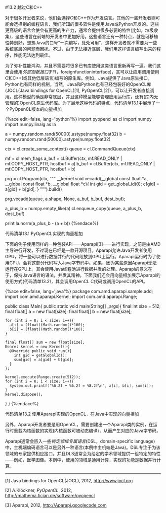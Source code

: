#13.2 越过C和C++

对于很多开发者来说，他们会选择C和C++作为开发语言。其他的一些开发者则可能会选择别的编程语言，我们所知的很多软件是使用Java或Python开发的。这些更高级的语言会使会有更高的生产力，通常会提供很多必要的特性(比如，垃圾收集)，这些语言在前端的开发者中更加好用。这些语言还有一种特点，就是可移植性特别好，想想Java的口号“一次编写，处处可用”，这样开发者就不需要为一些系统底层的问题而困扰。不过，由于无法接近底层，我们用这样语言编写出来的程序，性能无法达到最佳。

为了弥补性能鸿沟，并且不需要将很多已有库使用这类语言重新再写一遍。我们这里会使用*外部函数接口*(FFI，foreignfunctioninterface)，其可以让应用调用使用C和C++(或其他低层语言)编写的原生库。例如，Java提供了Java原生接口，Python也有同样的机制。当然，Java和Python也有已经包装好的OpenCL库(JOCL(Java bindings for OpenCL)[1], PyOpenCL[2])，可以让开发者直接调用。这种模型的确是非常底层，并且这种模型能够管理应用运行库，还有(库内无管理的)OpenCL原生代码库。为了展示这种代码的特点，代码清单13.1中展示了一个PyOpenCL版本的向量相加。

{%ace edit=false, lang='python'%}
import pyopencl as cl
import numpy
import numpy.linalg as la

a = numpy.random.rand(50000).astype(numpy.float32)
b = numpy.random.rand(50000).astype(numpy.float32)

ctx = cl.create_some_context()
queue = cl.CommandQueue(ctx)

mf = cl.mem_flags
a_buf = cl.Buffer(ctx, mf.READ_ONLY | mf.COPY_HOST_PTR, hostbuf = a)
b_buf = cl.Buffer(ctx, mf.READ_ONLY | mf.COPY_HOST_PTR, hostbuf = b)

prg = cl.Program(ctx, """
	__kernel void vecadd(__global const float *a,
    					 __global const float *b,
                         __global float *c){
    int gid = get_global_id(0);
    c[gid] = a[gid] + b[gid];
    }
	""").build()
    
prg.vecadd(queue, a.shape, None, a_buf, b_buf, dest_buf);

a_plus_b = numpy.empty_like(a)
cl.enqueue_copy(queue, a_plus_b, dest_buf)

print la.norm(a_plus_b - (a + b))
{%endace%}

代码清单13.1 PyOpenCL实现的向量相加

下面的例子使用同样的一种包装API——Aparapi[3]——进行实现。之前是由AMD主导进行开发，不过现在已经是一款开源项目。Aparapi允许Java开发者使用GPU，将一些可以进行数据并行的代码段放到GPU上运行。Aparapi运行时为了使用GPU，会将这部分代码写入Java字节码中。如果，因为某些原因Aparapi无法运行在GPU上，其会使用Java线程池进行数据并发的处理。Aparapi的意义在于，保持Java语言的语法，并发其精神。下面我们还会用向量相加展示Aparapi的使用方式(代码清单13.2)，其会调用OpenCL C代码或调用OpenCL的API。

{%ace edit=false, lang='java'%}
package com.amd.aparapi.sample.add;
import com.amd.aparapi.Kernel;
import com.amd.aparapi.Range;

public class Main{
  public static void main(String[] _args){
    final int size = 512;
    final float[] a = new float[size];
    final float[] b = new float[size];
    
    for (int i = 0; i < size; i++){
      a[i] = (float)(Math.random()*100);
      b[i] = (float)(Math.random()*100);
    }
    
    final float[] sum = new float[size];
    Kenrel kernel = new Kernel(){
      @Override public void run(){
        int gid = getGlobalId();
        sum[gid] = a[gid] + b[gid];
      }
    };
    
    kernel.execute(Range.create(512));
    for (int i = 0; i < size; i++){
      System.out.printf("%6.2f + %6.2f = %8.2f\n", a[i], b[i], sum[i]);
    }
    kernel.dispose();
  }
}
{%endace%}

代码清单13.2 使用Aparapi实现的OpenCL，在Java中实现的向量相加

另外，Aparapi开发者要是用OpenCL，需要创建出一个Aparapi类的实例，在运行时重载内核函数的实现(内核函数可被动态编译)，从而产生对应的Java字节码。

Aparapi通常会嵌入一些*特定领域专属语言*(DSL，domain-specific language)中，主机端编码语言可以是另外一种语言(本例中主机端是Java)。DSL专注于为该领域的专家提供相应接口，并且DLS通常会为给定的学术领域提供一组特定的特性——例如，医学图像。本例中，使用的领域是通用计算，实现的功能是数据并行计算。

------

[1] Java bindings for OpenCL(JOCL), 2012, http://www.jocl.org

[2] A.Klöckner, *PyOpenCL*, 2012, http://mathema.tician.de/software/pyopencl

[3] Aparapi, 2012, http://Aparapi.googlecode.com

